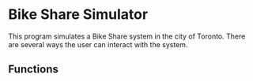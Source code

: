 # Bike Share Simulator
This program simulates a Bike Share system in the city of Toronto.
There are several ways the user can interact with the system.

## Functions
